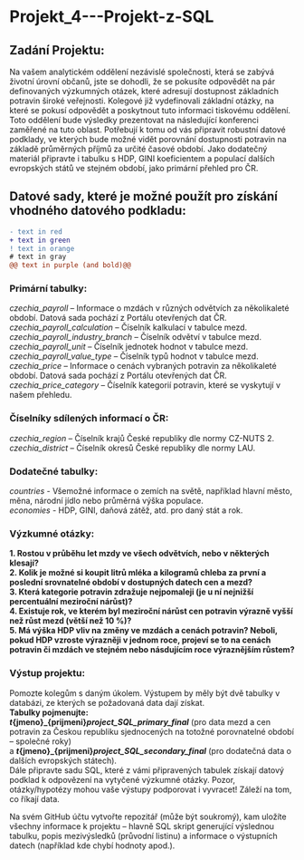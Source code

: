 # Projekt_4---Projekt-z-SQL
 
## Zadání Projektu:
Na vašem analytickém oddělení nezávislé společnosti, která se zabývá životní úrovní občanů, jste se dohodli,
že se pokusíte odpovědět na pár definovaných výzkumných otázek, které adresují dostupnost základních potravin široké veřejnosti. 
Kolegové již vydefinovali základní otázky, na které se pokusí odpovědět a poskytnout tuto informaci tiskovému oddělení. 
Toto oddělení bude výsledky prezentovat na následující konferenci zaměřené na tuto oblast.
Potřebují k tomu od vás připravit robustní datové podklady, ve kterých bude možné vidět porovnání dostupnosti potravin
na základě průměrných příjmů za určité časové období.
Jako dodatečný materiál připravte i tabulku s HDP, GINI koeficientem a populací
dalších evropských států ve stejném období, jako primární přehled pro ČR.

## Datové sady, které je možné použít pro získání vhodného datového podkladu:
```diff
- text in red
+ text in green
! text in orange
# text in gray
@@ text in purple (and bold)@@
```
### Primární tabulky:

_czechia_payroll_ – Informace o mzdách v různých odvětvích za několikaleté období.  Datová sada pochází z Portálu otevřených dat ČR.   
_czechia_payroll_calculation_ – Číselník kalkulací v tabulce mezd.    
_czechia_payroll_industry_branch_ – Číselník odvětví v tabulce mezd.    
_czechia_payroll_unit_ – Číselník jednotek hodnot v tabulce mezd.   
_czechia_payroll_value_type_ – Číselník typů hodnot v tabulce mezd.    
_czechia_price_ – Informace o cenách vybraných potravin za několikaleté období. Datová sada pochází z Portálu otevřených dat ČR.    
_czechia_price_category_ – Číselník kategorií potravin, které se vyskytují v našem přehledu.  

### Číselníky sdílených informací o ČR:

_czechia_region_ – Číselník krajů České republiky dle normy CZ-NUTS 2.     
_czechia_district_ – Číselník okresů České republiky dle normy LAU.

### Dodatečné tabulky:

_countries_ - Všemožné informace o zemích na světě, například hlavní město, měna, národní jídlo nebo průměrná výška populace.   
_economies_ - HDP, GINI, daňová zátěž, atd. pro daný stát a rok.

### Výzkumné otázky:

**1. Rostou v průběhu let mzdy ve všech odvětvích, nebo v některých klesají?   
2. Kolik je možné si koupit litrů mléka a kilogramů chleba za první a poslední srovnatelné období v dostupných datech cen a mezd?   
3. Která kategorie potravin zdražuje nejpomaleji (je u ní nejnižší percentuální meziroční nárůst)?   
4. Existuje rok, ve kterém byl meziroční nárůst cen potravin výrazně vyšší než růst mezd (větší než 10 %)?   
5. Má výška HDP vliv na změny ve mzdách a cenách potravin? Neboli, pokud HDP vzroste výrazněji v jednom roce,
   projeví se to na cenách potravin či mzdách ve stejném nebo násdujícím roce výraznějším růstem?**


### Výstup projektu:

Pomozte kolegům s daným úkolem. Výstupem by měly být dvě tabulky v databázi, ze kterých se požadovaná data dají získat.    
**Tabulky pojmenujte:**     
 **_t_{jmeno}_{prijmeni}_project_SQL_primary_final_**
(pro data mezd a cen potravin za Českou republiku sjednocených na totožné porovnatelné období – společné roky)    
 a **_t_{jmeno}_{prijmeni}_project_SQL_secondary_final_** (pro dodatečná data o dalších evropských státech).     
Dále připravte sadu SQL, které z vámi připravených tabulek získají datový podklad k odpovězení na vytyčené výzkumné otázky. 
Pozor, otázky/hypotézy mohou vaše výstupy podporovat i vyvracet! Záleží na tom, co říkají data.

Na svém GitHub účtu vytvořte repozitář (může být soukromý), kam uložíte všechny informace k projektu
 – hlavně SQL skript generující výslednou tabulku, popis mezivýsledků (průvodní listinu) a informace o výstupních datech (například kde chybí hodnoty apod.).

